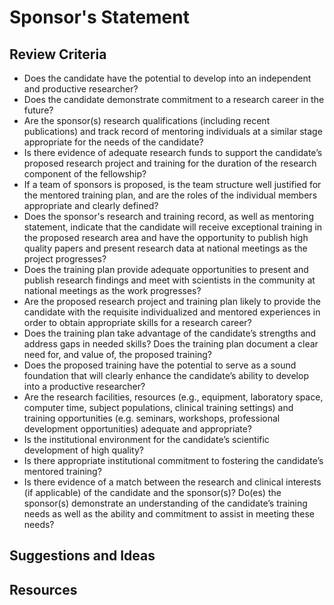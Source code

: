 # Sponsor's Statement

## Review Criteria

* Does the candidate have the potential to develop into an independent and productive researcher? 
* Does the candidate demonstrate commitment to a research career in the future? 
* Are the sponsor(s) research qualifications (including recent publications) and track record of mentoring individuals at a similar stage appropriate for the needs of the candidate? 
* Is there evidence of adequate research funds to support the candidate’s proposed research project and training for the duration of the research component of the fellowship? 
* If a team of sponsors is proposed, is the team structure well justified for the mentored training plan, and are the roles of the individual members appropriate and clearly defined? 
* Does the sponsor's research and training record, as well as mentoring statement, indicate that the candidate will receive exceptional training in the proposed research area and have the opportunity to publish high quality papers and present research data at national meetings as the project progresses? 
* Does the training plan provide adequate opportunities to present and publish research findings and meet with scientists in the community at national meetings as the work progresses?
* Are the proposed research project and training plan likely to provide the candidate with the requisite individualized and mentored experiences in order to obtain appropriate skills for a research career?
* Does the training plan take advantage of the candidate’s strengths and address gaps in needed skills? Does the training plan document a clear need for, and value of, the proposed training?
* Does the proposed training have the potential to serve as a sound foundation that will clearly enhance the candidate’s ability to develop into a productive researcher?
* Are the research facilities, resources (e.g., equipment, laboratory space, computer time, subject populations, clinical training settings) and training opportunities (e.g. seminars, workshops, professional development opportunities) adequate and appropriate? 
* Is the institutional environment for the candidate’s scientific development of high quality? 
* Is there appropriate institutional commitment to fostering the candidate’s mentored training?
* Is there evidence of a match between the research and clinical interests (if applicable) of the candidate and the sponsor(s)? Do(es) the sponsor(s) demonstrate an understanding of the candidate’s training needs as well as the ability and commitment to assist in meeting these needs? 


## Suggestions and Ideas

## Resources